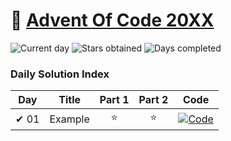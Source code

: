 # 🎄 [Advent Of Code 20XX](https://adventofcode.com/20XX)

![Current day](https://img.shields.io/badge/Day-0-blue)
![Stars obtained](https://img.shields.io/badge/Stars%20Obtained%20⭐-2-yellow)
![Days completed](https://img.shields.io/badge/Days%20Completed-1-red)

### Daily Solution Index

| Day  | Title   | Part 1 | Part 2 | Code                                                                                                                             |
|------|---------|:------:|:------:|----------------------------------------------------------------------------------------------------------------------------------|
| ✔ 01 | Example |   ⭐    |   ⭐    | [![Code](https://img.shields.io/badge/Code-grey?style=for-the-badge&logo=Kotlin)](src/main/kotlin/de/nosswald/aoc/days/Day01.kt) |